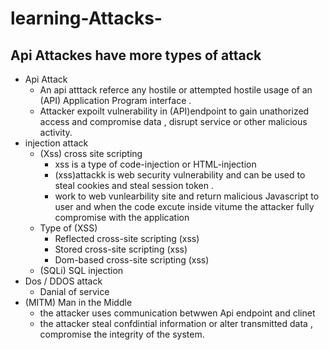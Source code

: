 # learning-Attacks-
## Api Attackes have more types of attack
- Api Attack
   - An api atttack referce any hostile or attempted hostile usage of an (API) Application Program interface .
   - Attacker expoilt vulnerability in (API)endpoint to gain unathorized access and compromise data , disrupt service  or other malicious activity. 
- injection attack
  - (Xss) cross site scripting
    - xss is a type of code-injection or HTML-injection
    - (xss)attackk is web security vulnerability and can be used to steal cookies and steal session token .
    - work to web vunlearbility site and return malicious Javascript to user and when the code excute inside vitume the attacker fully compromise with the application
  - Type of (XSS)
     - Reflected cross-site scripting (xss)
     - Stored cross-site scripting (xss)
     - Dom-based cross-site scripting (xss)
  - (SQLi) SQL injection
- Dos / DDOS attack
  - Danial of service
- (MITM) Man in the Middle
  - the attacker uses communication betwwen Api endpoint and clinet
  - the attacker steal confdintial information or alter transmitted data , compromise the integrity of the system.
 
  
